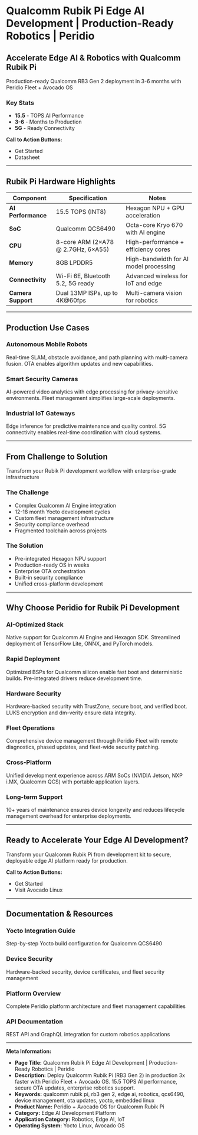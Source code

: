 # Qualcomm Rubik Pi Edge AI Development | Production-Ready Robotics | Peridio

## Accelerate Edge AI & Robotics with Qualcomm Rubik Pi

Production-ready Qualcomm RB3 Gen 2 deployment in 3-6 months with Peridio Fleet + Avocado OS

### Key Stats

- **15.5** - TOPS AI Performance
- **3-6** - Months to Production
- **5G** - Ready Connectivity

**Call to Action Buttons:**

- Get Started
- Datasheet

---

## Rubik Pi Hardware Highlights

| Component          | Specification                      | Notes                                  |
| ------------------ | ---------------------------------- | -------------------------------------- |
| **AI Performance** | 15.5 TOPS (INT8)                   | Hexagon NPU + GPU acceleration         |
| **SoC**            | Qualcomm QCS6490                   | Octa-core Kryo 670 with AI engine      |
| **CPU**            | 8-core ARM (2×A78 @ 2.7GHz, 6×A55) | High-performance + efficiency cores    |
| **Memory**         | 8GB LPDDR5                         | High-bandwidth for AI model processing |
| **Connectivity**   | Wi-Fi 6E, Bluetooth 5.2, 5G ready  | Advanced wireless for IoT and edge     |
| **Camera Support** | Dual 13MP ISPs, up to 4K@60fps     | Multi-camera vision for robotics       |

---

## Production Use Cases

### Autonomous Mobile Robots

Real-time SLAM, obstacle avoidance, and path planning with multi-camera fusion. OTA enables algorithm updates and new capabilities.

### Smart Security Cameras

AI-powered video analytics with edge processing for privacy-sensitive environments. Fleet management simplifies large-scale deployments.

### Industrial IoT Gateways

Edge inference for predictive maintenance and quality control. 5G connectivity enables real-time coordination with cloud systems.

---

## From Challenge to Solution

Transform your Rubik Pi development workflow with enterprise-grade infrastructure

### The Challenge

- Complex Qualcomm AI Engine integration
- 12-18 month Yocto development cycles
- Custom fleet management infrastructure
- Security compliance overhead
- Fragmented toolchain across projects

### The Solution

- Pre-integrated Hexagon NPU support
- Production-ready OS in weeks
- Enterprise OTA orchestration
- Built-in security compliance
- Unified cross-platform development

---

## Why Choose Peridio for Rubik Pi Development

### AI-Optimized Stack

Native support for Qualcomm AI Engine and Hexagon SDK. Streamlined deployment of TensorFlow Lite, ONNX, and PyTorch models.

### Rapid Deployment

Optimized BSPs for Qualcomm silicon enable fast boot and deterministic builds. Pre-integrated drivers reduce development time.

### Hardware Security

Hardware-backed security with TrustZone, secure boot, and verified boot. LUKS encryption and dm-verity ensure data integrity.

### Fleet Operations

Comprehensive device management through Peridio Fleet with remote diagnostics, phased updates, and fleet-wide security patching.

### Cross-Platform

Unified development experience across ARM SoCs (NVIDIA Jetson, NXP i.MX, Qualcomm QCS) with portable application layers.

### Long-term Support

10+ years of maintenance ensures device longevity and reduces lifecycle management overhead for enterprise deployments.

---

## Ready to Accelerate Your Edge AI Development?

Transform your Qualcomm Rubik Pi from development kit to secure, deployable edge AI platform ready for production.

**Call to Action Buttons:**

- Get Started
- Visit Avocado Linux

---

## Documentation & Resources

### Yocto Integration Guide

Step-by-step Yocto build configuration for Qualcomm QCS6490

### Device Security

Hardware-backed security, device certificates, and fleet security management

### Platform Overview

Complete Peridio platform architecture and fleet management capabilities

### API Documentation

REST API and GraphQL integration for custom robotics applications

---

**Meta Information:**

- **Page Title:** Qualcomm Rubik Pi Edge AI Development | Production-Ready Robotics | Peridio
- **Description:** Deploy Qualcomm Rubik Pi (RB3 Gen 2) in production 3x faster with Peridio Fleet + Avocado OS. 15.5 TOPS AI performance, secure OTA updates, enterprise robotics support.
- **Keywords:** qualcomm rubik pi, rb3 gen 2, edge ai, robotics, qcs6490, device management, ota updates, yocto, embedded linux
- **Product Name:** Peridio + Avocado OS for Qualcomm Rubik Pi
- **Category:** Edge AI Development Platform
- **Application Category:** Robotics, Edge AI, IoT
- **Operating System:** Yocto Linux, Avocado OS
